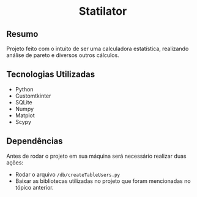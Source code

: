 # <p align="center"> Statilator </p>

## Resumo
Projeto feito com o intuito de ser uma calculadora estatística, realizando análise de pareto e diversos outros cálculos.

## Tecnologias Utilizadas
- Python
- Customtkinter
- SQLite
- Numpy
- Matplot
- Scypy

## Dependências
Antes de rodar o projeto em sua máquina será necessário realizar duas ações:
- Rodar o arquivo ```/db/createTableUsers.py```
- Baixar as bibliotecas utilizadas no projeto que foram mencionadas no tópico anterior.
